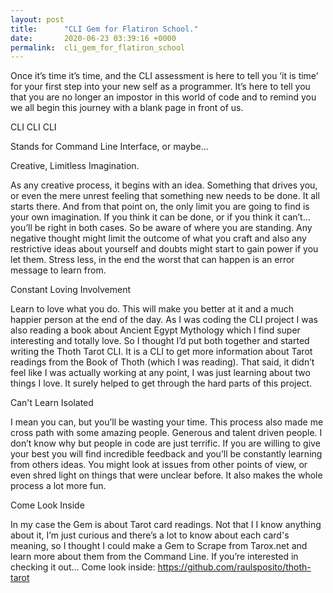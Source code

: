 ```yaml
---
layout: post
title:      "CLI Gem for Flatiron School."
date:       2020-06-23 03:39:16 +0000
permalink:  cli_gem_for_flatiron_school
---
```



Once it’s time it’s time, and the CLI assessment is here to tell you ‘it is time’ for your first step into your new self as a programmer. It’s here to tell you that you are no longer an impostor in this world of code and to remind you we all begin this journey with a blank page in front of us. 

CLI CLI CLI

Stands for Command Line Interface, or maybe...

Creative, Limitless Imagination.

As any creative process, it begins with an idea. Something that drives you, or even the mere unrest feeling that something new needs to be done. It all starts there. And from that point on, the only limit you are going to find is your own imagination. If you think it can be done, or if you think it can’t… you’ll be right in both cases. So be aware of where you are standing. Any negative thought might limit the outcome of what you craft and also any restrictive ideas about yourself and doubts might start to gain power if you let them. Stress less, in the end the worst that can happen is an error message to learn from.


Constant Loving Involvement

Learn to love what you do. This will make you better at it and a much happier person at the end of the day. As I was coding the CLI project I was also reading a book about Ancient Egypt Mythology which I find super interesting and totally love. So I thought I’d put both together and started writing the Thoth Tarot CLI. It is a CLI to get more information about Tarot readings from the Book of Thoth (which I was reading). That said, it didn’t feel like I was actually working at any point, I was just learning about two things I love. It surely helped to get through the hard parts of this project. 


Can't Learn Isolated 

I mean you can, but you’ll be wasting your time. This process also made me cross path with some amazing people. Generous and talent driven people. I don’t know why but people in code are just terrific. If you are willing to give your best you will find incredible feedback and you’ll be constantly learning from others ideas. You might look at issues from other points of view, or even shred light on things that were unclear before. It also makes the whole process a lot more fun. 

Come Look Inside

In my case the Gem is about Tarot card readings. Not that I I know anything about it, I’m just curious and there’s a lot to know about each card's meaning, so I thought I could make a Gem to Scrape from Tarox.net and learn more about them from the Command Line. If you’re interested in checking it out… Come look inside: https://github.com/raulsposito/thoth-tarot

